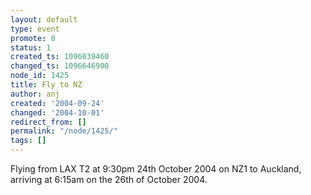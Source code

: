 ```yaml
---
layout: default
type: event
promote: 0
status: 1
created_ts: 1096039460
changed_ts: 1096646900
node_id: 1425
title: Fly to NZ
author: anj
created: '2004-09-24'
changed: '2004-10-01'
redirect_from: []
permalink: "/node/1425/"
tags: []
---
```

Flying from LAX T2 at 9:30pm 24th October 2004 on NZ1 to Auckland, arriving at 6:15am on the 26th of October 2004.
